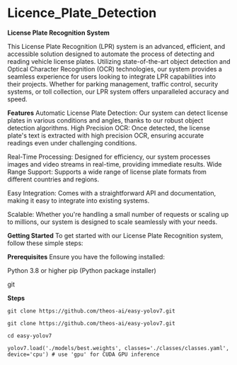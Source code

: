 # Licence_Plate_Detection
**License Plate Recognition System**

This License Plate Recognition (LPR) system is an advanced, efficient, and accessible solution designed to automate the process of detecting and reading vehicle license plates. Utilizing state-of-the-art object detection and Optical Character Recognition (OCR) technologies, our system provides a seamless experience for users looking to integrate LPR capabilities into their projects. Whether for parking management, traffic control, security systems, or toll collection, our LPR system offers unparalleled accuracy and speed.

**Features**
Automatic License Plate Detection: Our system can detect license plates in various conditions and angles, thanks to our robust object detection algorithms.
High Precision OCR: Once detected, the license plate's text is extracted with high precision OCR, ensuring accurate readings even under challenging conditions.

Real-Time Processing: Designed for efficiency, our system processes images and video streams in real-time, providing immediate results.
Wide Range Support: Supports a wide range of license plate formats from different countries and regions.

Easy Integration: Comes with a straightforward API and documentation, making it easy to integrate into existing systems.

Scalable: Whether you're handling a small number of requests or scaling up to millions, our system is designed to scale seamlessly with your needs.

**Getting Started**
To get started with our License Plate Recognition system, follow these simple steps:

**Prerequisites**
Ensure you have the following installed:

Python 3.8 or higher
pip (Python package installer)

git

**Steps**
```
git clone https://github.com/theos-ai/easy-yolov7.git
```
```
git clone https://github.com/theos-ai/easy-yolov7.git

```
```
cd easy-yolov7
```
```
yolov7.load('./models/best.weights', classes='./classes/classes.yaml', device='cpu') # use 'gpu' for CUDA GPU inference
```


